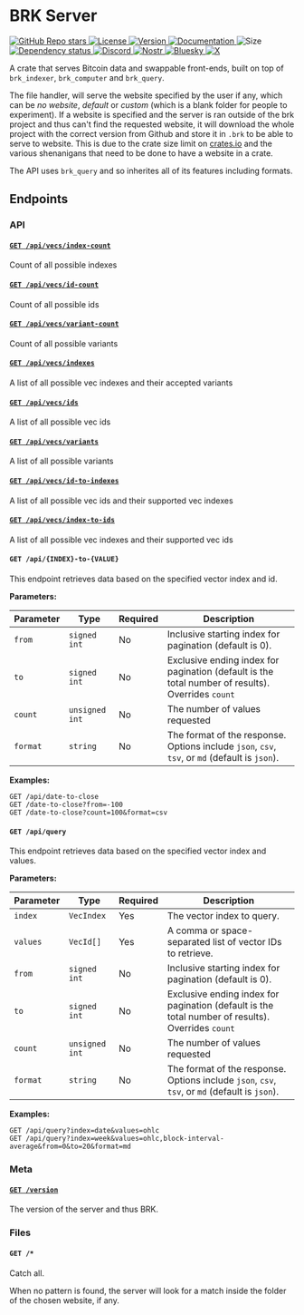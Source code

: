 # BRK Server

<p align="left">
  <a href="https://github.com/bitcoinresearchkit/brk">
    <img alt="GitHub Repo stars" src="https://img.shields.io/github/stars/bitcoinresearchkit/brk?style=social">
  </a>
  <a href="https://github.com/bitcoinresearchkit/brk/blob/main/LICENSE.md">
    <img src="https://img.shields.io/crates/l/brk" alt="License" />
  </a>
  <a href="https://crates.io/crates/brk_server">
    <img src="https://img.shields.io/crates/v/brk_server" alt="Version" />
  </a>
  <a href="https://docs.rs/brk_server">
    <img src="https://img.shields.io/docsrs/brk_server" alt="Documentation" />
  </a>
  <img src="https://img.shields.io/crates/size/brk_server" alt="Size" />
  <a href="https://deps.rs/crate/brk_server">
    <img src="https://deps.rs/crate/brk_server/latest/status.svg" alt="Dependency status">
  </a>
  <a href="https://discord.gg/HaR3wpH3nr">
    <img src="https://img.shields.io/discord/1350431684562124850?label=discord" alt="Discord" />
  </a>
  <a href="https://primal.net/p/nprofile1qqsfw5dacngjlahye34krvgz7u0yghhjgk7gxzl5ptm9v6n2y3sn03sqxu2e6">
    <img src="https://img.shields.io/badge/nostr-purple?link=https%3A%2F%2Fprimal.net%2Fp%2Fnprofile1qqsfw5dacngjlahye34krvgz7u0yghhjgk7gxzl5ptm9v6n2y3sn03sqxu2e6" alt="Nostr" />
  </a>
  <a href="https://bsky.app/profile/bitcoinresearchkit.org">
    <img src="https://img.shields.io/badge/bluesky-blue?link=https%3A%2F%2Fbsky.app%2Fprofile%2Fbitcoinresearchkit.org" alt="Bluesky" />
  </a>
  <a href="https://x.com/brkdotorg">
    <img src="https://img.shields.io/badge/x.com-black" alt="X" />
  </a>
</p>

A crate that serves Bitcoin data and swappable front-ends, built on top of `brk_indexer`, `brk_computer` and `brk_query`.

The file handler, will serve the website specified by the user if any, which can be *no website*, *default* or *custom* (which is a blank folder for people to experiment). If a website is specified and the server is ran outside of the brk project and thus can't find the requested website, it will download the whole project with the correct version from Github and store it in `.brk` to be able to serve to website. This is due to the crate size limit on [crates.io](https://crates.io) and the various shenanigans that need to be done to have a website in a crate.

The API uses `brk_query` and so inherites all of its features including formats.

## Endpoints

### API

#### [`GET /api/vecs/index-count`](https://bitcoinresearchkit.org/api/vecs/index-count)

Count of all possible indexes

#### [`GET /api/vecs/id-count`](https://bitcoinresearchkit.org/api/vecs/id-count)

Count of all possible ids

#### [`GET /api/vecs/variant-count`](https://bitcoinresearchkit.org/api/vecs/variant-count)

Count of all possible variants

#### [`GET /api/vecs/indexes`](https://bitcoinresearchkit.org/api/vecs/indexes)

A list of all possible vec indexes and their accepted variants

#### [`GET /api/vecs/ids`](https://bitcoinresearchkit.org/api/vecs/ids)

A list of all possible vec ids

#### [`GET /api/vecs/variants`](https://bitcoinresearchkit.org/api/vecs/variants)

A list of all possible variants

#### [`GET /api/vecs/id-to-indexes`](https://bitcoinresearchkit.org/api/vecs/id-to-indexes)

A list of all possible vec ids and their supported vec indexes

#### [`GET /api/vecs/index-to-ids`](https://bitcoinresearchkit.org/api/vecs/index-to-ids)

A list of all possible vec indexes and their supported vec ids

#### `GET /api/{INDEX}-to-{VALUE}`

This endpoint retrieves data based on the specified vector index and id.

**Parameters:**

| Parameter | Type | Required | Description |
| --- | --- | --- | --- |
| `from` | `signed int` | No | Inclusive starting index for pagination (default is 0). |
| `to` | `signed int` | No | Exclusive ending index for pagination (default is the total number of results). Overrides `count` |
| `count` | `unsigned int` | No | The number of values requested |
| `format` | `string` | No | The format of the response. Options include `json`, `csv`, `tsv`, or `md` (default is `json`). |

**Examples:**

```
GET /api/date-to-close
GET /date-to-close?from=-100
GET /date-to-close?count=100&format=csv
```

#### `GET /api/query`

This endpoint retrieves data based on the specified vector index and values.

**Parameters:**

| Parameter | Type | Required | Description |
| --- | --- | --- | --- |
| `index` | `VecIndex` | Yes | The vector index to query. |
| `values` | `VecId[]` | Yes | A comma or space-separated list of vector IDs to retrieve. |
| `from` | `signed int` | No | Inclusive starting index for pagination (default is 0). |
| `to` | `signed int` | No | Exclusive ending index for pagination (default is the total number of results). Overrides `count` |
| `count` | `unsigned int` | No | The number of values requested |
| `format` | `string` | No | The format of the response. Options include `json`, `csv`, `tsv`, or `md` (default is `json`). |

**Examples:**

```
GET /api/query?index=date&values=ohlc
GET /api/query?index=week&values=ohlc,block-interval-average&from=0&to=20&format=md
```

### Meta

#### [`GET /version`](https://bitcoinresearchkit.org/version)

The version of the server and thus BRK.

### Files

#### `GET /*`

Catch all.

When no pattern is found, the server will look for a match inside the folder of the chosen website, if any.
